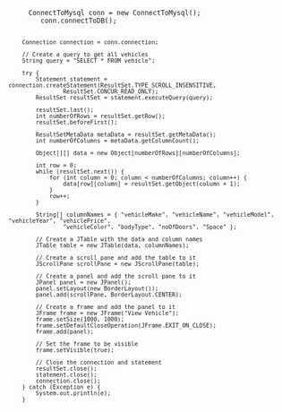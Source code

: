 <code>
     ConnectToMysql conn = new ConnectToMysql();
        conn.connectToDB();

        Connection connection = conn.connection;

        // Create a query to get all vehicles
        String query = "SELECT * FROM vehicle";

        try {
            Statement statement = connection.createStatement(ResultSet.TYPE_SCROLL_INSENSITIVE,
                    ResultSet.CONCUR_READ_ONLY);
            ResultSet resultSet = statement.executeQuery(query);

            resultSet.last();
            int numberOfRows = resultSet.getRow();
            resultSet.beforeFirst();

            ResultSetMetaData metaData = resultSet.getMetaData();
            int numberOfColumns = metaData.getColumnCount();

            Object[][] data = new Object[numberOfRows][numberOfColumns];

            int row = 0;
            while (resultSet.next()) {
                for (int column = 0; column < numberOfColumns; column++) {
                    data[row][column] = resultSet.getObject(column + 1);
                }
                row++;
            }

            String[] columnNames = { "vehicleMake", "vehicleName", "vehicleModel", "vehicleYear", "vehiclePrice",
                    "vehicleColor", "bodyType", "noOfDoors", "Space" };

            // Create a JTable with the data and column names
            JTable table = new JTable(data, columnNames);

            // Create a scroll pane and add the table to it
            JScrollPane scrollPane = new JScrollPane(table);

            // Create a panel and add the scroll pane to it
            JPanel panel = new JPanel();
            panel.setLayout(new BorderLayout());
            panel.add(scrollPane, BorderLayout.CENTER);

            // Create a frame and add the panel to it
            JFrame frame = new JFrame("View Vehicle");
            frame.setSize(1000, 1000);
            frame.setDefaultCloseOperation(JFrame.EXIT_ON_CLOSE);
            frame.add(panel);

            // Set the frame to be visible
            frame.setVisible(true);

            // Close the connection and statement
            resultSet.close();
            statement.close();
            connection.close();
        } catch (Exception e) {
            System.out.println(e);
        }

</code>